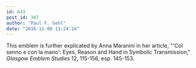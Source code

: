 ```yaml
---
id: 643
post_id: 367
author: "Paul F. Gehl"
date: "2016-11-08 11:24:16"
---
```

This emblem is further explicated by Anna Maranini in her article, "'Col senno e con la mano': Eyes, Reason and Hand in Symbolic Transmission," <em>Glasgow Emblem Studies</em> 12, 115-156, esp. 145-153.
